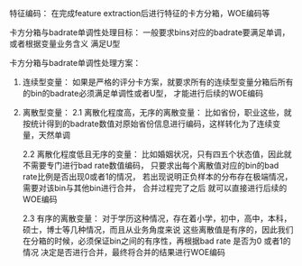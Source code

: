 特征编码：
    在完成feature extraction后进行特征的卡方分箱，WOE编码等
  
卡方分箱与badrate单调性处理目标：
一般要求bins对应的badrate要满足单调，或者根据变量业务含义 满足U型
    
卡方分箱与badrate单调性处理方案：
 1. 连续型变量：
    如果是严格的评分卡方案，就要求所有的连续型变量分箱后所有的bin的badrate必须满足单调性或者U型，
    才能进行后续的WOE编码
 2. 离散型变量：
    2.1 离散化程度高，无序的离散变量：
        比如省份，职业这些，就按统计得到的badrate数值对原始省份信息进行编码，这样转化为了连续变量，天然单调
        
    2.2 离散化程度低且无序的变量：
        比如婚姻状况，只有四五个状态值，因此就不需要专门进行bad rate数值编码，
        只要求出每个离散值对应的bin的bad rate比例是否出现0或者1的情况，
        若出现说明正负样本的分布存在极端情况，需要对该bin与其他bin进行合并， 
        合并过程完了之后 就可以直接进行后续的WOE编码
        
    2.3 有序的离散变量：
        对于学历这种情况，存在着小学，初中，高中，本科，硕士，博士等几种情况，而且从业务角度来说
         这些离散值是有序的，因此我们在分箱的时候，必须保证bin之间的有序性，再根据bad rate 是否为0 
        或者1的情况 决定是否进行合并，最终将合并的结果进行WOE编码